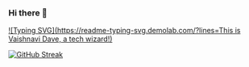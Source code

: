 ### Hi there 👋

[![Typing SVG](https://readme-typing-svg.demolab.com/?lines=This is Vaishnavi Dave, a tech wizard!)](https://git.io/typing-svg)

[![GitHub Streak](https://streak-stats.demolab.com/?user=DaveVaishnavi;theme=highcontrast)](https://git.io/streak-stats)

<!--
**DaveVaishnavi/DaveVaishnavi** is a ✨ _special_ ✨ repository because its `README.md` (this file) appears on your GitHub profile.

Here are some ideas to get you started:

- 🔭 I’m currently working on ...
- 🌱 I’m currently learning ...
- 👯 I’m looking to collaborate on ...
- 🤔 I’m looking for help with ...
- 💬 Ask me about ...
- 📫 How to reach me: ...
- 😄 Pronouns: ...
- ⚡ Fun fact: ...
-->
